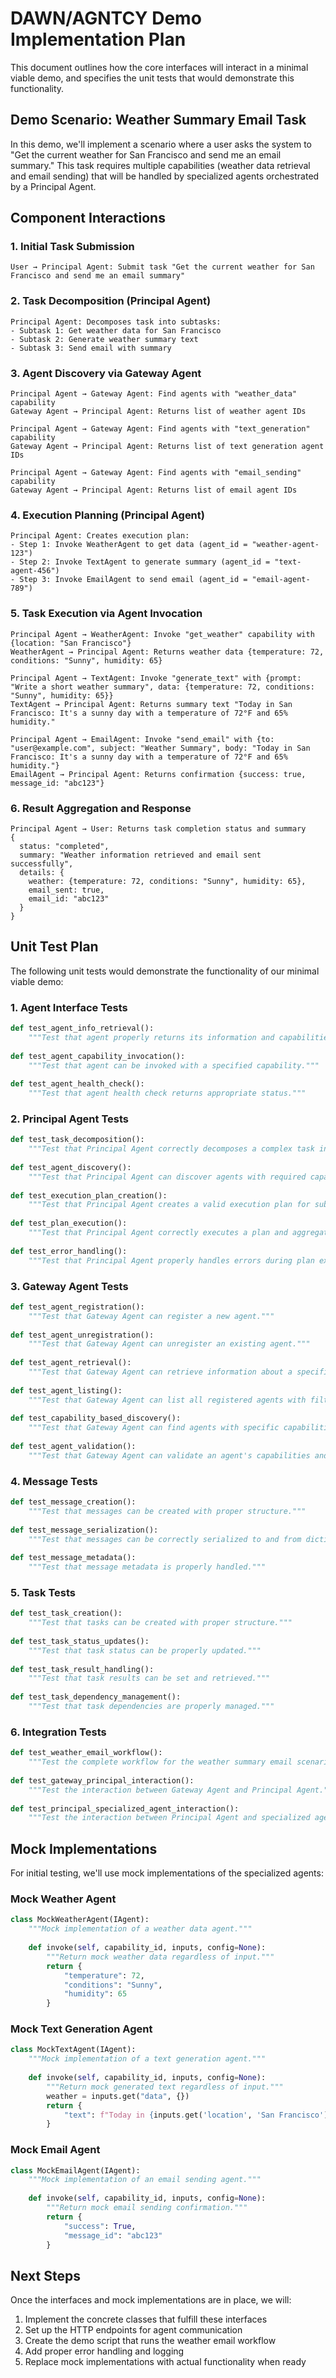 # DAWN/AGNTCY Demo Implementation Plan

This document outlines how the core interfaces will interact in a minimal viable demo, and specifies the unit tests that would demonstrate this functionality.

## Demo Scenario: Weather Summary Email Task

In this demo, we'll implement a scenario where a user asks the system to "Get the current weather for San Francisco and send me an email summary." This task requires multiple capabilities (weather data retrieval and email sending) that will be handled by specialized agents orchestrated by a Principal Agent.

## Component Interactions

### 1. Initial Task Submission

```
User → Principal Agent: Submit task "Get the current weather for San Francisco and send me an email summary"
```

### 2. Task Decomposition (Principal Agent)

```
Principal Agent: Decomposes task into subtasks:
- Subtask 1: Get weather data for San Francisco
- Subtask 2: Generate weather summary text
- Subtask 3: Send email with summary
```

### 3. Agent Discovery via Gateway Agent

```
Principal Agent → Gateway Agent: Find agents with "weather_data" capability
Gateway Agent → Principal Agent: Returns list of weather agent IDs

Principal Agent → Gateway Agent: Find agents with "text_generation" capability
Gateway Agent → Principal Agent: Returns list of text generation agent IDs

Principal Agent → Gateway Agent: Find agents with "email_sending" capability
Gateway Agent → Principal Agent: Returns list of email agent IDs
```

### 4. Execution Planning (Principal Agent)

```
Principal Agent: Creates execution plan:
- Step 1: Invoke WeatherAgent to get data (agent_id = "weather-agent-123")
- Step 2: Invoke TextAgent to generate summary (agent_id = "text-agent-456")
- Step 3: Invoke EmailAgent to send email (agent_id = "email-agent-789")
```

### 5. Task Execution via Agent Invocation

```
Principal Agent → WeatherAgent: Invoke "get_weather" capability with {location: "San Francisco"}
WeatherAgent → Principal Agent: Returns weather data {temperature: 72, conditions: "Sunny", humidity: 65}

Principal Agent → TextAgent: Invoke "generate_text" with {prompt: "Write a short weather summary", data: {temperature: 72, conditions: "Sunny", humidity: 65}}
TextAgent → Principal Agent: Returns summary text "Today in San Francisco: It's a sunny day with a temperature of 72°F and 65% humidity."

Principal Agent → EmailAgent: Invoke "send_email" with {to: "user@example.com", subject: "Weather Summary", body: "Today in San Francisco: It's a sunny day with a temperature of 72°F and 65% humidity."}
EmailAgent → Principal Agent: Returns confirmation {success: true, message_id: "abc123"}
```

### 6. Result Aggregation and Response

```
Principal Agent → User: Returns task completion status and summary
{
  status: "completed",
  summary: "Weather information retrieved and email sent successfully",
  details: {
    weather: {temperature: 72, conditions: "Sunny", humidity: 65},
    email_sent: true,
    email_id: "abc123"
  }
}
```

## Unit Test Plan

The following unit tests would demonstrate the functionality of our minimal viable demo:

### 1. Agent Interface Tests

```python
def test_agent_info_retrieval():
    """Test that agent properly returns its information and capabilities."""
    
def test_agent_capability_invocation():
    """Test that agent can be invoked with a specified capability."""
    
def test_agent_health_check():
    """Test that agent health check returns appropriate status."""
```

### 2. Principal Agent Tests

```python
def test_task_decomposition():
    """Test that Principal Agent correctly decomposes a complex task into subtasks."""
    
def test_agent_discovery():
    """Test that Principal Agent can discover agents with required capabilities."""
    
def test_execution_plan_creation():
    """Test that Principal Agent creates a valid execution plan for subtasks."""
    
def test_plan_execution():
    """Test that Principal Agent correctly executes a plan and aggregates results."""
    
def test_error_handling():
    """Test that Principal Agent properly handles errors during plan execution."""
```

### 3. Gateway Agent Tests

```python
def test_agent_registration():
    """Test that Gateway Agent can register a new agent."""
    
def test_agent_unregistration():
    """Test that Gateway Agent can unregister an existing agent."""
    
def test_agent_retrieval():
    """Test that Gateway Agent can retrieve information about a specific agent."""
    
def test_agent_listing():
    """Test that Gateway Agent can list all registered agents with filtering."""
    
def test_capability_based_discovery():
    """Test that Gateway Agent can find agents with specific capabilities."""
    
def test_agent_validation():
    """Test that Gateway Agent can validate an agent's capabilities and accessibility."""
```

### 4. Message Tests

```python
def test_message_creation():
    """Test that messages can be created with proper structure."""
    
def test_message_serialization():
    """Test that messages can be correctly serialized to and from dictionaries."""
    
def test_message_metadata():
    """Test that message metadata is properly handled."""
```

### 5. Task Tests

```python
def test_task_creation():
    """Test that tasks can be created with proper structure."""
    
def test_task_status_updates():
    """Test that task status can be properly updated."""
    
def test_task_result_handling():
    """Test that task results can be set and retrieved."""
    
def test_task_dependency_management():
    """Test that task dependencies are properly managed."""
```

### 6. Integration Tests

```python
def test_weather_email_workflow():
    """Test the complete workflow for the weather summary email scenario."""
    
def test_gateway_principal_interaction():
    """Test the interaction between Gateway Agent and Principal Agent."""
    
def test_principal_specialized_agent_interaction():
    """Test the interaction between Principal Agent and specialized agents."""
```

## Mock Implementations

For initial testing, we'll use mock implementations of the specialized agents:

### Mock Weather Agent

```python
class MockWeatherAgent(IAgent):
    """Mock implementation of a weather data agent."""
    
    def invoke(self, capability_id, inputs, config=None):
        """Return mock weather data regardless of input."""
        return {
            "temperature": 72,
            "conditions": "Sunny",
            "humidity": 65
        }
```

### Mock Text Generation Agent

```python
class MockTextAgent(IAgent):
    """Mock implementation of a text generation agent."""
    
    def invoke(self, capability_id, inputs, config=None):
        """Return mock generated text regardless of input."""
        weather = inputs.get("data", {})
        return {
            "text": f"Today in {inputs.get('location', 'San Francisco')}: It's a {weather.get('conditions', 'sunny')} day with a temperature of {weather.get('temperature', 72)}°F and {weather.get('humidity', 65)}% humidity."
        }
```

### Mock Email Agent

```python
class MockEmailAgent(IAgent):
    """Mock implementation of an email sending agent."""
    
    def invoke(self, capability_id, inputs, config=None):
        """Return mock email sending confirmation."""
        return {
            "success": True,
            "message_id": "abc123"
        }
```

## Next Steps

Once the interfaces and mock implementations are in place, we will:

1. Implement the concrete classes that fulfill these interfaces
2. Set up the HTTP endpoints for agent communication
3. Create the demo script that runs the weather email workflow
4. Add proper error handling and logging
5. Replace mock implementations with actual functionality when ready